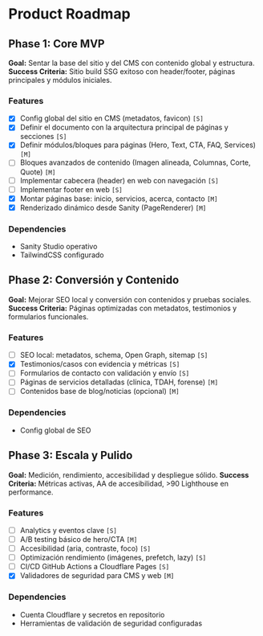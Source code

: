 # Product Roadmap

## Phase 1: Core MVP

**Goal:** Sentar la base del sitio y del CMS con contenido global y estructura.
**Success Criteria:** Sitio build SSG exitoso con header/footer, páginas principales y módulos iniciales.

### Features
- [x] Config global del sitio en CMS (metadatos, favicon) `[S]`
- [x] Definir el documento con la arquitectura principal de páginas y secciones `[S]`
- [x] Definir módulos/bloques para páginas (Hero, Text, CTA, FAQ, Services) `[M]`
- [ ] Bloques avanzados de contenido (Imagen alineada, Columnas, Corte, Quote) `[M]`
- [ ] Implementar cabecera (header) en web con navegación `[S]`
- [ ] Implementar footer en web `[S]`
- [x] Montar páginas base: inicio, servicios, acerca, contacto `[M]`
- [x] Renderizado dinámico desde Sanity (PageRenderer) `[M]`

### Dependencies
- Sanity Studio operativo
- TailwindCSS configurado

## Phase 2: Conversión y Contenido

**Goal:** Mejorar SEO local y conversión con contenidos y pruebas sociales.
**Success Criteria:** Páginas optimizadas con metadatos, testimonios y formularios funcionales.

### Features
- [ ] SEO local: metadatos, schema, Open Graph, sitemap `[S]`
- [x] Testimonios/casos con evidencia y métricas `[S]`
- [ ] Formularios de contacto con validación y envío `[S]`
- [ ] Páginas de servicios detalladas (clínica, TDAH, forense) `[M]`
- [ ] Contenidos base de blog/noticias (opcional) `[M]`

### Dependencies
- Config global de SEO

## Phase 3: Escala y Pulido

**Goal:** Medición, rendimiento, accesibilidad y despliegue sólido.
**Success Criteria:** Métricas activas, AA de accesibilidad, >90 Lighthouse en performance.

### Features
- [ ] Analytics y eventos clave `[S]`
- [ ] A/B testing básico de hero/CTA `[M]`
- [ ] Accesibilidad (aria, contraste, foco) `[S]`
- [ ] Optimización rendimiento (imágenes, prefetch, lazy) `[S]`
- [ ] CI/CD GitHub Actions a Cloudflare Pages `[S]`
- [x] Validadores de seguridad para CMS y web `[M]`

### Dependencies
- Cuenta Cloudflare y secretos en repositorio
- Herramientas de validación de seguridad configuradas
